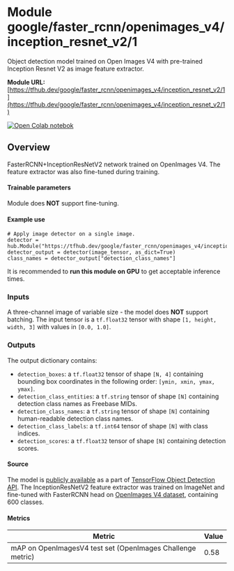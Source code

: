 # Module google/faster_rcnn/openimages_v4/inception_resnet_v2/1
Object detection model trained on Open Images V4 with pre-trained Inception
Resnet V2 as image feature extractor.

<!-- module-type: image-others -->
<!-- network-architecture: Faster R-CNN -->
<!-- dataset: OpenImagesV4 -->

**Module URL:** [https://tfhub.dev/google/faster_rcnn/openimages_v4/inception_resnet_v2/1](https://tfhub.dev/google/faster_rcnn/openimages_v4/inception_resnet_v2/1)

[![Open Colab notebok](../../../../../images/open_in_colab.png)](https://colab.research.google.com/github/tensorflow/hub/blob/master/examples/colab/object_detection.ipynb)

## Overview
FasterRCNN+InceptionResNetV2 network trained on OpenImages V4. The feature 
extractor was also fine-tuned during training.

#### Trainable parameters
Module does **NOT** support fine-tuning.

#### Example use
```
# Apply image detector on a single image.
detector = hub.Module("https://tfhub.dev/google/faster_rcnn/openimages_v4/inception_resnet_v2/1")
detector_output = detector(image_tensor, as_dict=True)
class_names = detector_output["detection_class_names"]
```
It is recommended to **run this module on GPU** to get acceptable inference
times.

### Inputs
A three-channel image of variable size - the model does **NOT** support 
batching.
The input tensor is a `tf.float32` tensor with shape `[1, height, width, 3]` 
with values in `[0.0, 1.0]`.

### Outputs
The output dictionary contains:

* `detection_boxes`: a `tf.float32` tensor of shape `[N, 4]` containing
bounding box coordinates in the following order: `[ymin, xmin, ymax, ymax]`.
* `detection_class_entities`: a `tf.string` tensor of shape `[N]` containing
detection class names as Freebase MIDs.
* `detection_class_names`: a `tf.string` tensor of shape `[N]` containing
human-readable detection class names.
* `detection_class_labels`: a `tf.int64` tensor of shape `[N]` with class
indices.
* `detection_scores`: a `tf.float32` tensor of shape `[N]` containing
detection scores.


#### Source
The model is [publicly available](https://github.com/tensorflow/models/blob/master/research/object_detection/samples/configs/faster_rcnn_inception_resnet_v2_atrous_oid.config) 
as a part of [TensorFlow Object Detection API](https://github.com/tensorflow/models/tree/master/research/object_detection).
The InceptionResNetV2 feature extractor was trained on ImageNet and fine-tuned 
with FasterRCNN head on [OpenImages V4 dataset](https://storage.googleapis.com/openimages/web/index.html), 
containing 600 classes.

#### Metrics
Metric  | Value
------- | --------
mAP on OpenImagesV4 test set (OpenImages Challenge metric)  | 0.58

